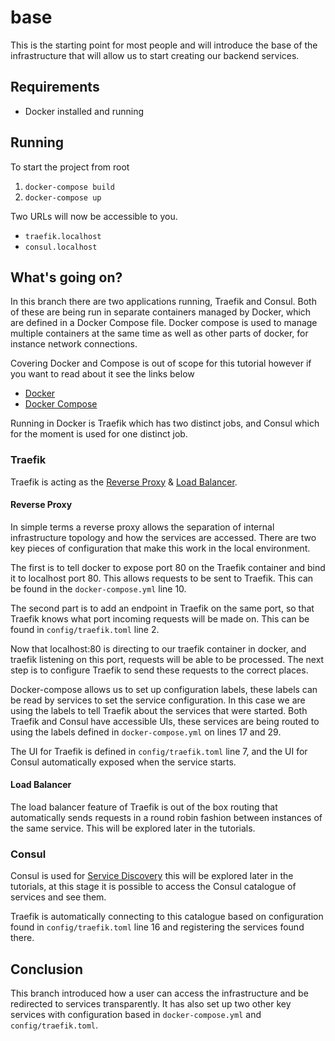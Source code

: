 # base
This is the starting point for most people and will introduce the base of the infrastructure that will allow us to start creating our backend services.

## Requirements
* Docker installed and running

## Running
To start the project from root

1. `docker-compose build`
2. `docker-compose up`

Two URLs will now be accessible to you.

* `traefik.localhost`
* `consul.localhost`

## What's going on?
In this branch there are two applications running, Traefik and Consul. Both of these are being run in separate containers managed by Docker, which are defined in a Docker Compose file. Docker compose is used to manage multiple containers at the same time as well as other parts of docker, for instance network connections.

Covering Docker and Compose is out of scope for this tutorial however if you want to read about it see the links below

* [Docker](https://www.docker.com/)
* [Docker Compose](https://docs.docker.com/compose/)

Running in Docker is Traefik which has two distinct jobs, and Consul which for the moment is used for one distinct job.

### Traefik
Traefik is acting as the [Reverse Proxy](https://en.wikipedia.org/wiki/Reverse_proxy) & [Load Balancer](https://en.wikipedia.org/wiki/Load_balancing_(computing)).

#### Reverse Proxy
In simple terms a reverse proxy allows the separation of internal infrastructure topology and how the services are accessed. There are two key pieces of configuration that make this work in the local environment.

The first is to tell docker to expose port 80 on the Traefik container and bind it to localhost port 80. This allows requests to be sent to Traefik. This can be found in the `docker-compose.yml` line 10.

The second part is to add an endpoint in Traefik on the same port, so that Traefik knows what port incoming requests will be made on. This can be found in `config/traefik.toml` line 2.

Now that localhost:80 is directing to our traefik container in docker, and traefik listening on this port, requests will be able to be processed. The next step is to configure Traefik to send these requests to the correct places.

Docker-compose allows us to set up configuration labels, these labels can be read by services to set the service configuration. In this case we are using the labels to tell Traefik about the services that were started. Both Traefik and Consul have accessible UIs, these services are being routed to using the labels defined in `docker-compose.yml` on lines 17 and 29.

The UI for Traefik is defined in `config/traefik.toml` line 7, and the UI for Consul automatically exposed when the service starts.

#### Load Balancer
The load balancer feature of Traefik is out of the box routing that automatically sends requests in a round robin fashion between instances of the same service. This will be explored later in the tutorials.

### Consul
Consul is used for [Service Discovery](https://en.wikipedia.org/wiki/Service_discovery) this will be explored later in the tutorials, at this stage it is possible to access the Consul catalogue of services and see them.

Traefik is automatically connecting to this catalogue based on configuration found in `config/traefik.toml` line 16 and registering the services found there.

## Conclusion
This branch introduced how a user can access the infrastructure and be redirected to services transparently. It has also set up two other key services with configuration based in `docker-compose.yml` and `config/traefik.toml`.
